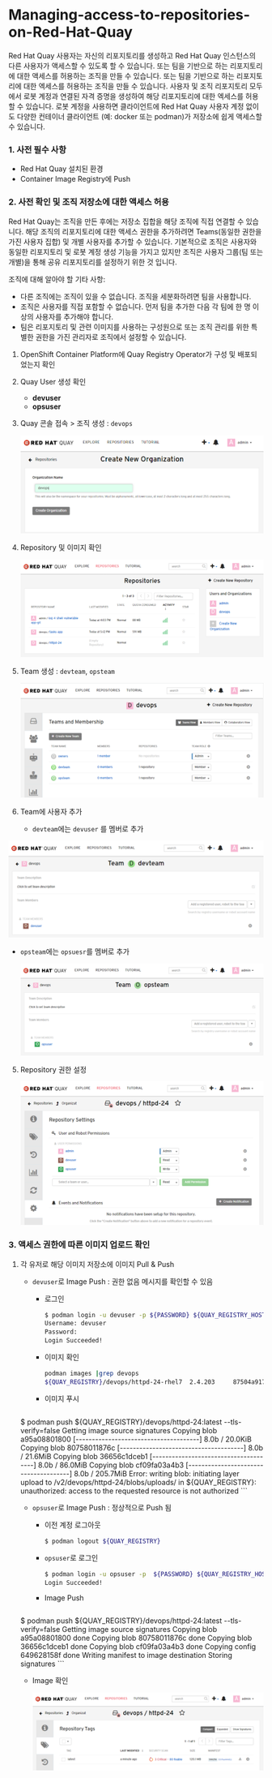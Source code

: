 # Managing-access-to-repositories-on-Red-Hat-Quay

Red Hat Quay 사용자는 자신의 리포지토리를 생성하고 Red Hat Quay 인스턴스의 다른 사용자가 액세스할 수 있도록 할 수 있습니다. 또는 팀을 기반으로 하는 리포지토리에 대한 액세스를 허용하는 조직을 만들 수 있습니다. 또는 팀을 기반으로 하는 리포지토리에 대한 엑세스를 허용하는 조직을 만들 수 있습니다. 사용자 및 조직 리포지토리 모두에서 로봇 계정과 연결된 자격 증명을 생성하여 해당 리포지토리에 대한 엑세스를 허용할 수 있습니다. 로봇 계정을 사용하면 클라이언트에 Red Hat Quay 사용자 계정 없이도 다양한 컨테이너 클라이언트 (예: docker 또는 podman)가 저장소에 쉽게 액세스할 수 있습니다.



### 1. 사전 필수 사항

- Red Hat Quay 설치된 환경
- Container Image Registry에 Push



### 2. 사전 확인 및 조직 저장소에 대한 액세스 허용

Red Hat Quay는 조직을 만든 후에는 저장소 집합을 해당 조직에 직접 연결할 수 있습니다. 해당 조직의 리포지토리에 대한 액세스 권한을 추가하려면 Teams(동일한 권한을 가진 사용자 집합) 및 개별 사용자를 추가할 수 있습니다. 기본적으로 조직은 사용자와 동일한 리포지토리 및 로봇 계정 생성 기능을 가지고 있지만 조직은 사용자 그룹(팀 또는 개별)을 통해 공유 리포지토리를 설정하기 위한 것 입니다.



조직에 대해 알아야 할 기타 사항:

- 다른 조직에는 조직이 있을 수 없습니다. 조직을 세분화하려면 팀을 사용합니다.
- 조직은 사용자를 직접 포함할 수 없습니다. 먼저 팀을 추가한 다음 각 팀에 한 명 이상의 사용자를 추가해야 합니다. 
- 팀은 리포지토리 및 관련 이미지를 사용하는 구성원으로 또는 조직 관리를 위한 특별한 권한을 가진 관리자로 조직에서 설정할 수 있습니다.



1. OpenShift Container Platform에 Quay Registry Operator가 구성 및 배포되었는지 확인

2. Quay User 생성 확인

   - **devuser**
   - **opsuser**

3. Quay 콘솔 접속 > 조직 생성 : `devops`

   ![01_devops_org](https://github.com/justone0127/Managing-access-to-repositories-on-Red-Hat-Quay/blob/main/images/01_devops_org.png)

2. Repository 및 이미지 확인

   ![02_repository_image](https://github.com/justone0127/Managing-access-to-repositories-on-Red-Hat-Quay/blob/main/images/02_repository_image.png)

3. Team 생성 : `devteam`, `opsteam` 

   ![03_team](https://github.com/justone0127/Managing-access-to-repositories-on-Red-Hat-Quay/blob/main/images/03_team.png)

4. Team에 사용자 추가
   - `devteam`에는 `devuser` 를 멤버로 추가
   
  ![04_devuser](https://github.com/justone0127/Managing-access-to-repositories-on-Red-Hat-Quay/blob/main/images/04_devuser.png)
   
   - `opsteam`에는 `opsuesr`를 멤버로 추가
   
     ![05_opsuser](https://github.com/justone0127/Managing-access-to-repositories-on-Red-Hat-Quay/blob/main/images/05_opsuser.png)
   
5. Repository 권한 설정

   ![06_repository_permission](https://github.com/justone0127/Managing-access-to-repositories-on-Red-Hat-Quay/blob/main/images/06_repository_permission.png)

### 3. 액세스 권한에 따른 이미지 업로드 확인

1. 각 유저로 해당 이미지 저장소에 이미지 Pull & Push

   - `devuser`로 Image Push : 권한 없음 메시지를 확인할 수 있음

     - 로그인

       ```bash
       $ podman login -u devuser -p ${PASSWORD} ${QUAY_REGISTRY_HOST} --tls-verify=false
       Username: devuser
       Password:
       Login Succeeded!
       ```

     - 이미지 확인

       ```bash
       podman images |grep devops
       ${QUAY_REGISTRY}/devops/httpd-24-rhel7  2.4.203     87504a9170d1  13 days ago  332 MB
       
       ```
   
     - 이미지 푸시

       ```bash
   $ podman push ${QUAY_REGISTRY}/devops/httpd-24:latest --tls-verify=false
       Getting image source signatures
       Copying blob a95a08801800 [--------------------------------------] 8.0b / 20.0KiB
       Copying blob 80758011876c [--------------------------------------] 8.0b / 21.6MiB
   Copying blob 36656c1dceb1 [--------------------------------------] 8.0b / 86.0MiB
       Copying blob cf09fa03a4b3 [--------------------------------------] 8.0b / 205.7MiB
   Error: writing blob: initiating layer upload to /v2/devops/httpd-24/blobs/uploads/ in ${QUAY_REGISTRY}: unauthorized: access to the requested resource is not authorized
       ```
     
   - `opsuser`로 Image Push : 정상적으로 Push 됨
   
     - 이전 계정 로그아웃
   
       ```bash
       $ podman logout ${QUAY_REGISTRY}
       ```
   
     - `opsuser`로 로그인
   
       ```bash
       $ podman login -u opsuser -p  ${PASSWORD} ${QUAY_REGISTRY_HOST} --tls-verify=false
       Login Succeeded!
       ```
       
     - Image Push
     
       ```bash
    $ podman push ${QUAY_REGISTRY}/devops/httpd-24:latest --tls-verify=false
       Getting image source signatures
    Copying blob a95a08801800 done
       Copying blob 80758011876c done
       Copying blob 36656c1dceb1 done
       Copying blob cf09fa03a4b3 done
       Copying config 649628158f done
       Writing manifest to image destination
       Storing signatures
       ```
       
     - Image 확인
   
       ![07_image_upload](https://github.com/justone0127/Managing-access-to-repositories-on-Red-Hat-Quay/blob/main/images/07_image_upload.png)
